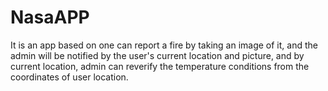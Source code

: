 # NasaAPP
It is an app based on one can report a fire by taking an image of it, and the admin will be notified by the user's current location and picture, and by current location, admin can reverify the temperature conditions from the coordinates of user location.
